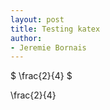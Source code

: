 ```yaml
---
layout: post
title: Testing katex
author:
- Jeremie Bornais
---
```



$
\frac{2}{4}
$


\frac{2}{4}

